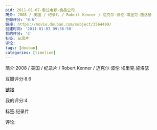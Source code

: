 ```yaml
---
pid: 2011-01-07-看过电影-食品公司
简介: 2008 / 美国 / 纪录片 / Robert Kenner / 迈克尔·波伦 埃里克·施洛瑟
豆瓣评分: '8.6'
链接: https://movie.douban.com/subject/3564499/
创建时间: '2011-01-07 09:36:50'
我的评分: '4'
标签: 纪录片
评论:
tags: [douban]
categories: [timeline]
---
```

简介:2008 / 美国 / 纪录片 / Robert Kenner / 迈克尔·波伦 埃里克·施洛瑟

豆瓣评分:8.6

[链接](https://movie.douban.com/subject/3564499/)

我的评分:4

标签:纪录片

评论:

